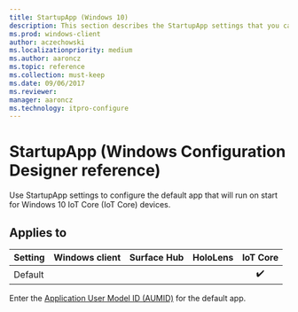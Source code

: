 ```yaml
---
title: StartupApp (Windows 10)
description: This section describes the StartupApp settings that you can configure in provisioning packages for Windows 10 using Windows Configuration Designer.
ms.prod: windows-client
author: aczechowski
ms.localizationpriority: medium
ms.author: aaroncz
ms.topic: reference
ms.collection: must-keep
ms.date: 09/06/2017
ms.reviewer: 
manager: aaroncz
ms.technology: itpro-configure
---
```


# StartupApp (Windows Configuration Designer reference)

Use StartupApp settings to configure the default app that will run on start for Windows 10 IoT Core (IoT Core) devices.

## Applies to

| Setting   | Windows client | Surface Hub | HoloLens | IoT Core |
| --- | :---: | :---: | :---: | :---: | 
| Default |  |  |  |  ✔️ |

Enter the [Application User Model ID (AUMID)](/windows-hardware/customize/enterprise/find-the-application-user-model-id-of-an-installed-app) for the default app.
